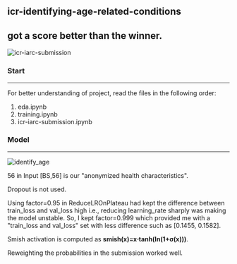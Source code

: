 ## icr-identifying-age-related-conditions
## got a score better than the winner.
![icr-iarc-submission](https://github.com/bishnarender/icr-identifying-age-related-conditions/assets/49610834/8df9e745-38cb-4777-9dc8-60f6be161fb1)

### Start 
-----
For better understanding of project, read the files in the following order:
1. eda.ipynb 
2. training.ipynb
3. icr-iarc-submission.ipynb

### Model
-----
![identify_age](https://github.com/bishnarender/icr-identifying-age-related-conditions/assets/49610834/218e65e3-167f-4783-9649-9d7ba5cb65ed)

56 in Input [BS,56] is our "anonymized health characteristics".

Dropout is not used.

Using factor=0.95 in ReduceLROnPlateau had kept the difference between train_loss and val_loss high i.e., reducing learning_rate sharply was making the model unstable. So, I kept factor=0.999 which provided me with a "train_loss and val_loss" set with less difference such as [0.1455, 0.1582].

Smish activation is computed as <b>smish(x)=x⋅tanh(ln(1+σ(x)))</b>.

Reweighting the probabilities in the submission worked well.
